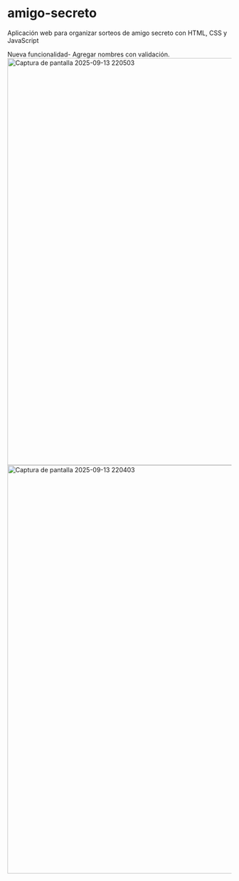 # amigo-secreto
Aplicación web para organizar sorteos de amigo secreto con HTML, CSS y JavaScript

Nueva funcionalidad- Agregar nombres con validación.
<img width="1902" height="913" alt="Captura de pantalla 2025-09-13 220503" src="https://github.com/user-attachments/assets/fcc05bc3-92fc-494d-85a5-56e5c10c56eb" />
<img width="1903" height="916" alt="Captura de pantalla 2025-09-13 220403" src="https://github.com/user-attachments/assets/38f92eef-30d7-4ddf-b943-4ce82727f68c" />
